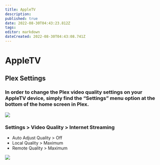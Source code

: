 ```yaml
---
title: AppleTV
description: 
published: true
date: 2022-08-30T04:43:23.812Z
tags: 
editor: markdown
dateCreated: 2022-08-30T04:43:08.741Z
---
```


# AppleTV 

## Plex Settings

### In order to change the Plex video quality settings on your AppleTV device, simply find the **“Settings”** menu option at the bottom of the home screen in Plex.

![](https://mediaclients.wiki/client%20screen%20shots/appletv/atvsettingsmu.png)

### Settings > Video Quality > Internet Streaming

-   Auto Adjust Quality > Off
-   Local Quality > Maximum
-   Remote Quality > Maximum

![](https://mediaclients.wiki/client%20screen%20shots/appletv/atvqualitymu.png)